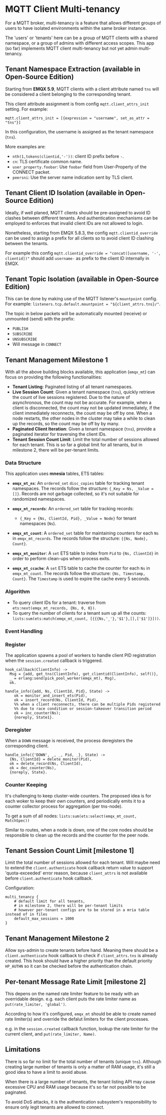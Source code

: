 # MQTT Client Multi-tenancy

For a MQTT broker, multi-tenancy is a feature that allows different groups of users
to have isolated environments within the same broker instance.

The 'users' or 'tenants' here can be a group of MQTT clients with a shared namespace,
or a group of admins with different access scopes.
This app (so far) implements MQTT client multi-tenancy but not yet admin multi-tenancy.

## Tenant Namespace Extraction (available in Open-Source Edition)

Starting from **EMQX 5.9**, MQTT clients with a client attribute named `tns`
will be considered a client belonging to the corresponding tenant.

This client attribute assignment is from config `mqtt.client_attrs_init` setting.
For example:

```
mqtt.client_attrs_init = [{expression = "username", set_as_attr = "tns"}]
```

In this configuration, the username is assigned as the tenant namespace (`tns`).

More examples are:

- `nth(1,tokens(clientid,'-'))`: client ID prefix before `-`.
- `cn`: TLS certificate common name.
- `user_property.foobar`: Use `foobar` field from User-Property of the CONNECT packet.
- `peersni`: Use the server name indication sent by TLS client.

## Tenant Client ID Isolation (available in Open-Source Edition)

Ideally, if well planed, MQTT clients should be pre-assigned to avoid ID clashes between
different tenants.
And authentication mechanisms can be employed to enforces that invalid client IDs are not
allowed to login.

Nonetheless, starting from EMQX 5.8.3, the config `mqtt.clientid_override` can be used
to assign a prefix for all clients so to avoid client ID clashing between the tenants.

For example this config `mqtt.clientid_override = "concat([username, '-', clientid])"`
should add `username-` as prefix to the client ID internally in EMQX.

## Tenant Topic Isolation (available in Open-Source Edition)

This can be done by making use of the MQTT listener's `mountpoint` config.
For example: `listeners.tcp.default.mountpoint = "${client_attrs.tns}/"`.

The topic in below packets will be automatically mounted (receive) or unmounted (send)
with the prefix:

- `PUBLISH`
- `SUBSCRIBE`
- `UNSUBSCRIBE`
- Will message in `CONNECT`

## Tenant Management Milestone 1

With all the above building blocks available,
this application (`emqx_mt`) can focus on providing the following functionalities:

- **Tenant Listing**: Paginated listing of all tenant namespaces.
- **Live Session Count**: Given a tenant namespace (`tns`),
  quickly retrieve the count of live sessions registered. Due to the nature of asynchronous, the count may not be accurate. For example, when a client is disconnected, the count may not be updated immediately, if the client immediately reconnects, the count may be off by one. When a node restarts, the other nodes in the cluster may take a while to clean up the records, so the count may be off by by many.
- **Paginated Client Iteration**: Given a tenant namespace (`tns`),
  provide a paginated iterator for traversing the client IDs.
- **Tenant Session Count Limit**: Limit the total number of sessions allowed for each tenant. This is so far a global limit for all tenants, but in milestone 2, there will be per-tenant limits.

### Data Structure

This application uses **mnesia** tables, ETS tables:

- **`emqx_mt_ns`**: An `ordered_set` `disc_copies` table for tracking tenant namespaces.
  The records follow the structure: `{_Key = Ns, _Value = []}`.
  Records are not garbage collected, so it's not suitable for randomized namespaces.

- **`emqx_mt_records`**: An `ordered_set` table for tracking records:
  - `{_Key = {Ns, ClientId, Pid}, _Value = Node}` for tenant namespaces (`Ns`).

- **`emqx_mt_count`**: A `ordered_set` table for maintaining counters for each `Ns` in `emqx_mt_records`.
  The records follow the structure: `{{Ns, Node}, Count}`.

- **`emqx_mt_monitor`**: A `set` ETS table to index from `Pid` to `{Ns, ClientId}`
  in order to perform clean-ups when process exits.

- **`emqx_mt_ccache`**: A `set` ETS table to cache the counter for each `Ns` in `emqx_mt_count`.
  The records follow the structure: `{Ns, Timestamp, Count}`. The `Timestamp` is used to expire the cache every 5 seconds.

### Algorithm

- To query client IDs for a tenant: traverse from `ets:next(emqx_mt_records, {Ns, 0, 0})`.
- To query the number of clients for a tenant sum up all the counts: `lists:sum(ets:match(emqx_mt_count, [{{{Ns,'_'},'$1'},[],['$1']}]))`.

### Event Handling

### Register

The application spawns a pool of workers to handle client PID registration
when the `session.created` callback is triggered.

```
hook_callback(ClientInfo) ->
  Msg = {add, get_tns(ClientInfo), get_clientid(ClientInfo), self()},
  _ = erlang:send(pick_pool_worker(emqx_mt), Msg),
  ok.

handle_info({add, Ns, ClientId, Pid}, State) ->
    ok = monitor_and_insert_ets(Pid),
    ok = insert_record(Ns, ClientId, Pid),
    %% when a client reconnects, there can be multiple Pids registered
    %% due to race condition or session-takeover transition period
    ok = inc_counter(Ns);
    {noreply, State1}.
```

### Deregister

When a `DOWN` message is received, the process deregisters the corresponding client.

```
handle_info({'DOWN', _, _, Pid, _}, State) ->
  {Ns, ClientId} = delete_monitor(Pid),
  ok = delete_record(Ns, ClientId),
  ok = dec_counter(Ns),
  {noreply, State}.
```

### Counter Keeping

It's challenging to keep cluster-wide counters.
The proposed idea is for each woker to keep their own counters,
and periodically emits it to a counter collector process for aggregation (per tns-node).

To get a sum of all nodes: `lists:sum(ets:select(emqx_mt_count, MatchSpec))`

Similar to routes, when a node is down, one of the core nodes should be responsible
to clean up the records and the counter for the peer node.

## Tenant Session Count Limit [milestone 1]

Limit the total number of sessions allowed for each tenant.
Will maybe need to extend the `client.authenticate` hook callback return value
to support 'quota-exceeded' error reason, because `client_attrs` is not available
before `client.authenticate` hook callback.

Configuration:

```
multi_tenancy {
    # default limit for all tenants,
    # in milestone 2, there will be per-tenant limits
    # however per-tenant configs are to be stored in a mria table instead of in files
    default_max_sessions = 1000
}
```

## Tenant Management Milestone 2

Allow sys-admin to create tenants before hand. Meaning there should be a
`client.authenticate` hook callback to check if `client_attrs.tns` is
already created. This hook should have a higher priority than the default
priority `HP_AUTHN` so it can be checked before the authentication chain.

## Per-tenant Message Rate Limit [milestone 2]

This depens on the named rate limiter feature to be ready with an overridable design.
e.g. each client puts the rate limiter name as `put(rate_limiter, 'global')`.

According to how it's configured, `emqx_mt` should be able to create named rate limiter(s)
and override the defalut limiters for the client processes.

e.g. in the `session.created` callback function, lookup the rate limiter for
the current client, and `put(rate_limiter, Name)`.

## Limitations

There is so far no limit for the total number of tenants (unique `tns`).
Although creating large number of tenants is only a matter of RAM usage,
it's still a good idea to have a limit to avoid abuse.

When there is a large number of tenants, the tenant listing API may cause excessive
CPU and RAM usage because it's so far not possible to be paginated.

To avoid DoS attacks, it is the authentication subsystem's responsibility to
ensure only legit tenants are allowed to connect.
